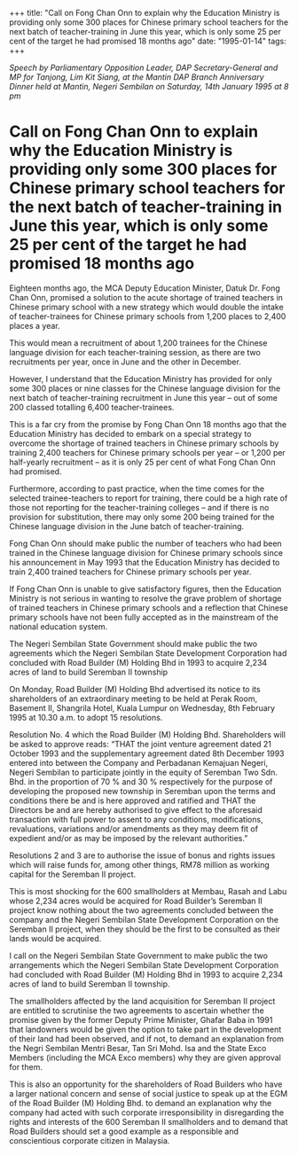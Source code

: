 +++ 
title: "Call on Fong Chan Onn to explain why the Education Ministry is providing only some 300 places for Chinese primary school teachers for the next batch of teacher-training in June this year, which is only some 25 per cent of the target he had promised 18 months ago"
date: "1995-01-14"
tags:
+++

_Speech by Parliamentary Opposition Leader, DAP Secretary-General and MP for Tanjong, Lim Kit Siang, at the Mantin DAP Branch Anniversary Dinner held at Mantin, Negeri Sembilan on Saturday, 14th January 1995 at 8 pm_

# Call on Fong Chan Onn to explain why the Education Ministry is providing only some 300 places for Chinese primary school teachers for the next batch of teacher-training in June this year, which is only some 25 per cent of the target he had promised 18 months ago

Eighteen months ago, the MCA Deputy Education Minister, Datuk Dr. Fong Chan Onn, promised a solution to the acute shortage of trained teachers in Chinese primary school with a new strategy which would double the intake of teacher-trainees for Chinese primary schools from 1,200 places to 2,400 places a year.</u>

This would mean a recruitment of about 1,200 trainees for the Chinese language division for each teacher-training session, as there are two recruitments per year, once in June and the other in December.

However, I understand that the Education Ministry has provided for only some 300 places or nine classes for the Chinese language division for the next batch of teacher-training recruitment in June this year – out of some 200 classed totalling 6,400 teacher-trainees.

This is a far cry from the promise by Fong Chan Onn 18 months ago that the Education Ministry has decided to embark on a special strategy to overcome the shortage of trained teachers in Chinese primary schools by training 2,400 teachers for Chinese primary schools per year – or 1,200 per half-yearly recruitment – as it is only 25 per cent of what Fong Chan Onn had promised.

Furthermore, according to past practice, when the time comes for the selected trainee-teachers to report for training, there could be a high rate of those not reporting for the teacher-training colleges – and if there is no provision for substitution, there may only some 200 being trained for the Chinese language division in the June batch of teacher-training.

Fong Chan Onn should make public the number of teachers who had been trained in the Chinese language division for Chinese primary schools since his announcement in May 1993 that the Education Ministry has decided to train 2,400 trained teachers for Chinese primary schools per year.

If Fong Chan Onn is unable to give satisfactory figures, then the Education Ministry is not serious in wanting to resolve the grave problem of shortage of trained teachers in Chinese primary schools and a reflection that Chinese primary schools have not been fully accepted as in the mainstream of the national education system.

The Negeri Sembilan State Government should make public the two agreements which the Negeri Sembilan State Development Corporation had concluded with Road Builder (M) Holding Bhd in 1993 to acquire 2,234 acres of land to build Seremban II township

On Monday, Road Builder (M) Holding Bhd advertised its notice to its shareholders of an extraordinary meeting to be held at Perak Room, Basement II, Shangrila Hotel, Kuala Lumpur on Wednesday, 8th February 1995 at 10.30 a.m. to adopt 15 resolutions.

Resolution No. 4 which the Road Builder (M) Holding Bhd. Shareholders will be asked to approve reads: “THAT the joint venture agreement dated 21 October 1993 and the supplementary agreement dated 8th December 1993 entered into between the Company and Perbadanan Kemajuan Negeri, Negeri Sembilan to participate jointly in the equity of Seremban Two Sdn. Bhd. in the proportion of 70 % and 30 % respectively for the purpose of developing the proposed new township in Seremban upon the terms and conditions there be and is here approved and ratified and THAT the Directors be and are hereby authorised to give effect to the aforesaid transaction with full power to assent to any conditions, modifications, revaluations, variations and/or amendments as they may deem fit of expedient and/or as may be imposed by the relevant authorities.”

Resolutions 2 and 3 are to authorise the issue of bonus and rights issues which will raise funds for, among other things, RM78 million as working capital for the Seremban II project.

This is most shocking for the 600 smallholders at Membau, Rasah and Labu whose 2,234 acres would be acquired for Road Builder’s Seremban II project know nothing about the two agreements concluded between the company and the Negeri Sembilan State Development Corporation on the Seremban II project, when they should be the first to be consulted as their lands would be acquired.

I call on the Negeri Sembilan State Government to make public the two arrangements which the Negeri Sembilan State Development Corporation had concluded with Road Builder (M) Holding Bhd in 1993 to acquire 2,234 acres of land to build Seremban II township.

The smallholders affected by the land acquisition for Seremban II project are entitled to scrutinise the two agreements to ascertain whether the promise given by the former Deputy Prime Minister, Ghafar Baba in 1991 that landowners would be given the option to take part in the development of their land had been observed, and if not, to demand an explanation from the Negri Sembilan Mentri Besar, Tan Sri Mohd. Isa and the State Exco Members (including the MCA Exco members) why they are given approval for them.

This is also an opportunity for the shareholders of Road Builders who have a larger national concern and sense of social justice to speak up at the EGM of the Road Builder (M) Holding Bhd. to demand an explanation why the company had acted with such corporate irresponsibility in disregarding the rights and interests of the 600 Seremban II smallholders and to demand that Road Builders should set a good example as a responsible and conscientious corporate citizen in Malaysia.
 
